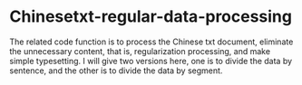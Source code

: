 # Chinesetxt-regular-data-processing
The related code function is to process the Chinese txt document, eliminate the unnecessary content, that is, regularization processing, and make simple typesetting. I will give two versions here, one is to divide the data by sentence, and the other is to divide the data by segment.


